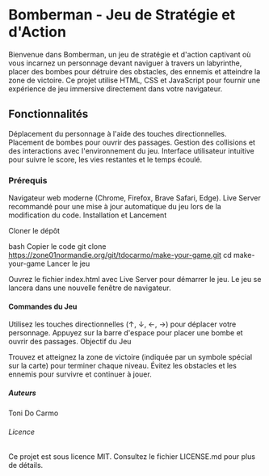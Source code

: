 # Bomberman - Jeu de Stratégie et d'Action

Bienvenue dans Bomberman, un jeu de stratégie et d'action captivant où vous incarnez un personnage devant naviguer à travers un labyrinthe, placer des bombes pour détruire des obstacles, des ennemis et atteindre la zone de victoire. Ce projet utilise HTML, CSS et JavaScript pour fournir une expérience de jeu immersive directement dans votre navigateur.

## Fonctionnalités

Déplacement du personnage à l'aide des touches directionnelles.
Placement de bombes pour ouvrir des passages.
Gestion des collisions et des interactions avec l'environnement du jeu.
Interface utilisateur intuitive pour suivre le score, les vies restantes et le temps écoulé.

### Prérequis

Navigateur web moderne (Chrome, Firefox, Brave Safari, Edge).
Live Server recommandé pour une mise à jour automatique du jeu lors de la modification du code.
Installation et Lancement

Cloner le dépôt

bash
Copier le code
git clone https://zone01normandie.org/git/tdocarmo/make-your-game.git
cd make-your-game
Lancer le jeu

Ouvrez le fichier index.html avec Live Server pour démarrer le jeu.
Le jeu se lancera dans une nouvelle fenêtre de navigateur.

#### Commandes du Jeu

Utilisez les touches directionnelles (↑, ↓, ←, →) pour déplacer votre personnage.
Appuyez sur la barre d'espace pour placer une bombe et ouvrir des passages.
Objectif du Jeu

Trouvez et atteignez la zone de victoire (indiquée par un symbole spécial sur la carte) pour terminer chaque niveau.
Évitez les obstacles et les ennemis pour survivre et continuer à jouer.

##### Auteurs

Toni Do Carmo

###### Licence

Ce projet est sous licence MIT. Consultez le fichier LICENSE.md pour plus de détails.
